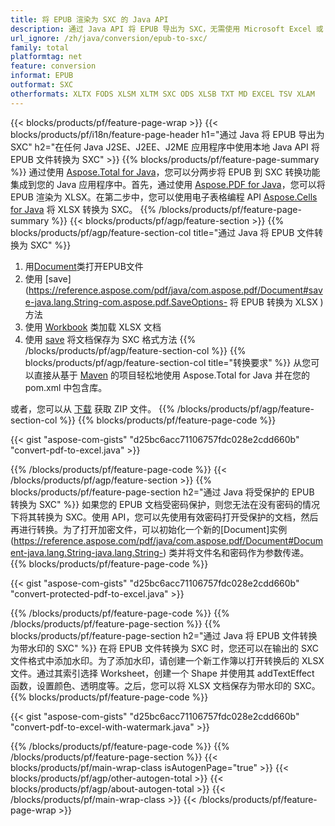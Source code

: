 ```yaml
---
title: 将 EPUB 渲染为 SXC 的 Java API
description: 通过 Java API 将 EPUB 导出为 SXC，无需使用 Microsoft Excel 或 Adobe Reader
url_ignore: /zh/java/conversion/epub-to-sxc/
family: total
platformtag: net
feature: conversion
informat: EPUB
outformat: SXC
otherformats: XLTX FODS XLSM XLTM SXC ODS XLSB TXT MD EXCEL TSV XLAM
---
```

{{< blocks/products/pf/feature-page-wrap >}}
{{< blocks/products/pf/i18n/feature-page-header h1="通过 Java 将 EPUB 导出为 SXC" h2="在任何 Java J2SE、J2EE、J2ME 应用程序中使用本地 Java API 将 EPUB 文件转换为 SXC" >}}
{{% blocks/products/pf/feature-page-summary %}}
通过使用 [Aspose.Total for Java](https://products.aspose.com/total/java/)，您可以分两步将 EPUB 到 SXC 转换功能集成到您的 Java 应用程序中。首先，通过使用 [Aspose.PDF for Java](https://products.aspose.com/pdf/java/)，您可以将 EPUB 渲染为 XLSX。在第二步中，您可以使用电子表格编程 API [Aspose.Cells for Java](https://products.aspose.com/cells/java/) 将 XLSX 转换为 SXC。
{{% /blocks/products/pf/feature-page-summary  %}}
{{< blocks/products/pf/agp/feature-section >}}
{{% blocks/products/pf/agp/feature-section-col title="通过 Java 将 EPUB 文件转换为 SXC" %}}
1. 用[Document](https://reference.aspose.com/pdf/java/com.aspose.pdf/Document)类打开EPUB文件
2. 使用 [save](https://reference.aspose.com/pdf/java/com.aspose.pdf/Document#save-java.lang.String-com.aspose.pdf.SaveOptions- 将 EPUB 转换为 XLSX ) 方法
3. 使用 [Workbook](https://reference.aspose.com/cells/java/com.aspose.cells/Workbook) 类加载 XLSX 文档
4. 使用 [save](https://reference.aspose.com/cells/java/com.aspose.cells/workbook#save(java.lang.String,%20com.aspose.cells)) 将文档保存为 SXC 格式方法
{{% /blocks/products/pf/agp/feature-section-col %}}
{{% blocks/products/pf/agp/feature-section-col title="转换要求" %}}
从您可以直接从基于 [Maven](https://releases.aspose.com/total/java/) 的项目轻松地使用 Aspose.Total for Java 并在您的 pom.xml 中包含库。

或者，您可以从 [下载](https://releases.aspose.com/total/java) 获取 ZIP 文件。
{{% /blocks/products/pf/agp/feature-section-col %}}
{{% blocks/products/pf/feature-page-code %}}

{{< gist "aspose-com-gists" "d25bc6acc71106757fdc028e2cdd660b" "convert-pdf-to-excel.java" >}}


{{% /blocks/products/pf/feature-page-code %}}
{{< /blocks/products/pf/agp/feature-section >}}
{{% blocks/products/pf/feature-page-section  h2="通过 Java 将受保护的 EPUB 转换为 SXC" %}}
如果您的 EPUB 文档受密码保护，则您无法在没有密码的情况下将其转换为 SXC。使用 API，您可以先使用有效密码打开受保护的文档，然后再进行转换。为了打开加密文件，可以初始化一个新的[Document]实例(https://reference.aspose.com/pdf/java/com.aspose.pdf/Document#Document-java.lang.String-java.lang.String-) 类并将文件名和密码作为参数传递。  
{{% blocks/products/pf/feature-page-code %}}

{{< gist "aspose-com-gists" "d25bc6acc71106757fdc028e2cdd660b" "convert-protected-pdf-to-excel.java" >}}

{{% /blocks/products/pf/feature-page-code  %}}
{{% /blocks/products/pf/feature-page-section %}}
{{% blocks/products/pf/feature-page-section  h2="通过 Java 将 EPUB 文件转换为带水印的 SXC" %}}
在将 EPUB 文件转换为 SXC 时，您还可以在输出的 SXC 文件格式中添加水印。为了添加水印，请创建一个新工作簿以打开转换后的 XLSX 文件。通过其索引选择 Worksheet，创建一个 Shape 并使用其 addTextEffect 函数，设置颜色、透明度等。之后，您可以将 XLSX 文档保存为带水印的 SXC。 
{{% blocks/products/pf/feature-page-code %}}

{{< gist "aspose-com-gists" "d25bc6acc71106757fdc028e2cdd660b" "convert-pdf-to-excel-with-watermark.java" >}}

{{% /blocks/products/pf/feature-page-code  %}}
{{% /blocks/products/pf/feature-page-section %}}
{{< blocks/products/pf/main-wrap-class isAutogenPage="true" >}}
{{< blocks/products/pf/agp/other-autogen-total >}}
{{< blocks/products/pf/agp/about-autogen-total >}}
{{< /blocks/products/pf/main-wrap-class >}}
{{< /blocks/products/pf/feature-page-wrap >}}